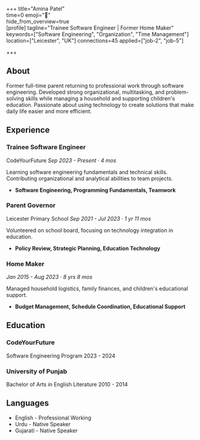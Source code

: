 +++ 
title="Amina Patel"  
time=0 
emoji="👤"  
hide_from_overview=true  
[profile] 
tagline="Trainee Software Engineer | Former Home Maker" 
keywords=["Software Engineering", "Organization", "Time Management"] 
location=["Leicester", "UK"] 
connections=45 
applied=["job-2", "job-5"] 

+++

## About

Former full-time parent returning to professional work through software engineering. Developed strong organizational, multitasking, and problem-solving skills while managing a household and supporting children's education. Passionate about using technology to create solutions that make daily life easier and more efficient.

## Experience

### Trainee Software Engineer

CodeYourFuture
_Sep 2023 - Present · 4 mos_

Learning software engineering fundamentals and technical skills. Contributing organizational and analytical abilities to team projects.

- **Software Engineering, Programming Fundamentals, Teamwork**

### Parent Governor

Leicester Primary School
_Sep 2021 - Jul 2023 · 1 yr 11 mos_

Volunteered on school board, focusing on technology integration in education.

- **Policy Review, Strategic Planning, Education Technology**

### Home Maker

_Jan 2015 - Aug 2023 · 8 yrs 8 mos_

Managed household logistics, family finances, and children's educational support.

- **Budget Management, Schedule Coordination, Educational Support**

## Education

### CodeYourFuture

Software Engineering Program
2023 - 2024

### University of Punjab

Bachelor of Arts in English Literature
2010 - 2014

## Languages

- English - Professional Working
- Urdu - Native Speaker
- Gujarati - Native Speaker
